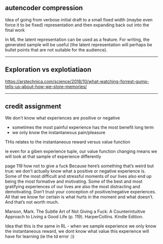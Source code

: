 ## autencoder compression

Idea of going from verbose initial draft to a small fixed width (maybe even force it to be fixed) representation and then expanding back out into the final work

In ML the latent representation can be used as a feature.  For writing, the generated sample will be useful (the latent representation will perhaps be bullet points that are not suitable for the audience).

---

## Exploration vs explotiatiaon

https://arstechnica.com/science/2018/10/what-watching-forrest-gump-tells-us-about-how-we-store-memories/

---

## credit assignment

We don't know what experiences are positive or negative
- sometimes the most painful experience has the most benefit long term
- we only know the instantaneous pain/pleasure

THis relates to the instantaneous reward versus value function

ie even for a giben experience tuple, our value function changing means we will look at that sample of experience differently

page 119 how not to give a fuck 
Because here’s something that’s weird but true: we don’t actually know what a positive or negative experience is. Some of the most difficult and stressful moments of our lives also end up being the most formative and motivating. Some of the best and most gratifying experiences of our lives are also the most distracting and demotivating. Don’t trust your conception of positive/negative experiences. All that we know for certain is what hurts in the moment and what doesn’t. And that’s not worth much.

Manson, Mark. The Subtle Art of Not Giving a Fuck: A Counterintuitive Approach to Living a Good Life (p. 119). HarperCollins. Kindle Edition. 

Idea that this is the same in RL - when we sample experience we only know the instantaneous reward, we dont know what value this experience will have for learning (ie the td error :))


